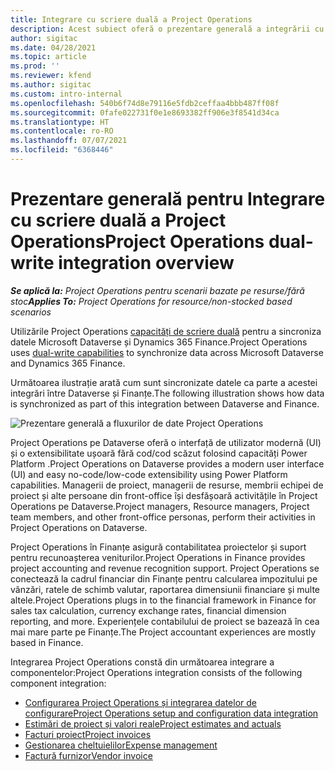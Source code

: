 ```yaml
---
title: Integrare cu scriere duală a Project Operations
description: Acest subiect oferă o prezentare generală a integrării cu scriere duală a Project Operations.
author: sigitac
ms.date: 04/28/2021
ms.topic: article
ms.prod: ''
ms.reviewer: kfend
ms.author: sigitac
ms.custom: intro-internal
ms.openlocfilehash: 540b6f74d8e79116e5fdb2ceffaa4bbb487ff08f
ms.sourcegitcommit: 0fafe022731f0e1e8693382ff906e3f8541d34ca
ms.translationtype: HT
ms.contentlocale: ro-RO
ms.lasthandoff: 07/07/2021
ms.locfileid: "6368446"
---
```

# <a name="project-operations-dual-write-integration-overview"></a><span data-ttu-id="62c11-103">Prezentare generală pentru Integrare cu scriere duală a Project Operations</span><span class="sxs-lookup"><span data-stu-id="62c11-103">Project Operations dual-write integration overview</span></span>

<span data-ttu-id="62c11-104">_**Se aplică la:** Project Operations pentru scenarii bazate pe resurse/fără stoc_</span><span class="sxs-lookup"><span data-stu-id="62c11-104">_**Applies To:** Project Operations for resource/non-stocked based scenarios_</span></span>

<span data-ttu-id="62c11-105">Utilizările Project Operations [capacități de scriere duală](/dynamics365/fin-ops-core/dev-itpro/data-entities/dual-write/dual-write-home-page) pentru a sincroniza datele Microsoft Dataverse și Dynamics 365 Finance.</span><span class="sxs-lookup"><span data-stu-id="62c11-105">Project Operations uses [dual-write capabilities](/dynamics365/fin-ops-core/dev-itpro/data-entities/dual-write/dual-write-home-page) to synchronize data across Microsoft Dataverse and Dynamics 365 Finance.</span></span>

<span data-ttu-id="62c11-106">Următoarea ilustrație arată cum sunt sincronizate datele ca parte a acestei integrări între Dataverse și Finanțe.</span><span class="sxs-lookup"><span data-stu-id="62c11-106">The following illustration shows how data is synchronized as part of this integration between Dataverse and Finance.</span></span>

![Prezentare generală a fluxurilor de date Project Operations](./media/ProjectOperationsFlows.jpg)

<span data-ttu-id="62c11-108">Project Operations pe Dataverse oferă o interfață de utilizator modernă (UI) și o extensibilitate ușoară fără cod/cod scăzut folosind capacități Power Platform .</span><span class="sxs-lookup"><span data-stu-id="62c11-108">Project Operations on Dataverse provides a modern user interface (UI) and easy no-code/low-code extensibility using Power Platform capabilities.</span></span> <span data-ttu-id="62c11-109">Managerii de proiect, managerii de resurse, membrii echipei de proiect și alte persoane din front-office își desfășoară activitățile în Project Operations pe Dataverse.</span><span class="sxs-lookup"><span data-stu-id="62c11-109">Project managers, Resource managers, Project team members, and other front-office personas, perform their activities in Project Operations on Dataverse.</span></span>

<span data-ttu-id="62c11-110">Project Operations în Finanțe asigură contabilitatea proiectelor și suport pentru recunoașterea veniturilor.</span><span class="sxs-lookup"><span data-stu-id="62c11-110">Project Operations in Finance provides project accounting and revenue recognition support.</span></span> <span data-ttu-id="62c11-111">Project Operations se conectează la cadrul financiar din Finanțe pentru calcularea impozitului pe vânzări, ratele de schimb valutar, raportarea dimensiunii financiare și multe altele.</span><span class="sxs-lookup"><span data-stu-id="62c11-111">Project Operations plugs in to the financial framework in Finance for sales tax calculation, currency exchange rates, financial dimension reporting, and more.</span></span> <span data-ttu-id="62c11-112">Experiențele contabilului de proiect se bazează în cea mai mare parte pe Finanțe.</span><span class="sxs-lookup"><span data-stu-id="62c11-112">The Project accountant experiences are mostly based in Finance.</span></span>

<span data-ttu-id="62c11-113">Integrarea Project Operations constă din următoarea integrare a componentelor:</span><span class="sxs-lookup"><span data-stu-id="62c11-113">Project Operations integration consists of the following component integration:</span></span>


- [<span data-ttu-id="62c11-114">Configurarea Project Operations și integrarea datelor de configurare</span><span class="sxs-lookup"><span data-stu-id="62c11-114">Project Operations setup and configuration data integration</span></span>](resource-dual-write-setup-integration.md) 
- [<span data-ttu-id="62c11-115">Estimări de proiect și valori reale</span><span class="sxs-lookup"><span data-stu-id="62c11-115">Project estimates and actuals</span></span>](resource-dual-write-estimates-actuals.md)
- [<span data-ttu-id="62c11-116">Facturi proiect</span><span class="sxs-lookup"><span data-stu-id="62c11-116">Project invoices</span></span>](resource-dual-write-project-invoice.md)
- [<span data-ttu-id="62c11-117">Gestionarea cheltuielilor</span><span class="sxs-lookup"><span data-stu-id="62c11-117">Expense management</span></span>](resource-dual-write-expense.md)
- [<span data-ttu-id="62c11-118">Factură furnizor</span><span class="sxs-lookup"><span data-stu-id="62c11-118">Vendor invoice</span></span>](resource-dual-write-vendor-invoice.md)
